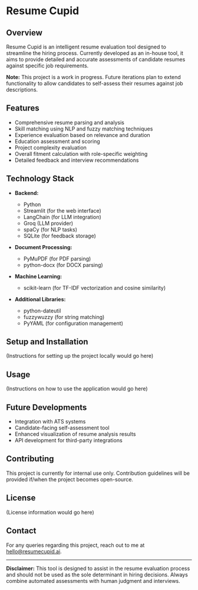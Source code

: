 # Resume Cupid

## Overview

Resume Cupid is an intelligent resume evaluation tool designed to streamline the hiring process. Currently developed as an in-house tool, it aims to provide detailed and accurate assessments of candidate resumes against specific job requirements.

**Note:** This project is a work in progress. Future iterations plan to extend functionality to allow candidates to self-assess their resumes against job descriptions.

## Features

- Comprehensive resume parsing and analysis
- Skill matching using NLP and fuzzy matching techniques
- Experience evaluation based on relevance and duration
- Education assessment and scoring
- Project complexity evaluation
- Overall fitment calculation with role-specific weighting
- Detailed feedback and interview recommendations

## Technology Stack

- **Backend:**
  - Python
  - Streamlit (for the web interface)
  - LangChain (for LLM integration)
  - Groq (LLM provider)
  - spaCy (for NLP tasks)
  - SQLite (for feedback storage)

- **Document Processing:**
  - PyMuPDF (for PDF parsing)
  - python-docx (for DOCX parsing)

- **Machine Learning:**
  - scikit-learn (for TF-IDF vectorization and cosine similarity)

- **Additional Libraries:**
  - python-dateutil
  - fuzzywuzzy (for string matching)
  - PyYAML (for configuration management)

## Setup and Installation

(Instructions for setting up the project locally would go here)

## Usage

(Instructions on how to use the application would go here)

## Future Developments

- Integration with ATS systems
- Candidate-facing self-assessment tool
- Enhanced visualization of resume analysis results
- API development for third-party integrations

## Contributing

This project is currently for internal use only. Contribution guidelines will be provided if/when the project becomes open-source.

## License

(License information would go here)

## Contact

For any queries regarding this project, reach out to me at hello@resumecupid.ai.

---

**Disclaimer:** This tool is designed to assist in the resume evaluation process and should not be used as the sole determinant in hiring decisions. Always combine automated assessments with human judgment and interviews.